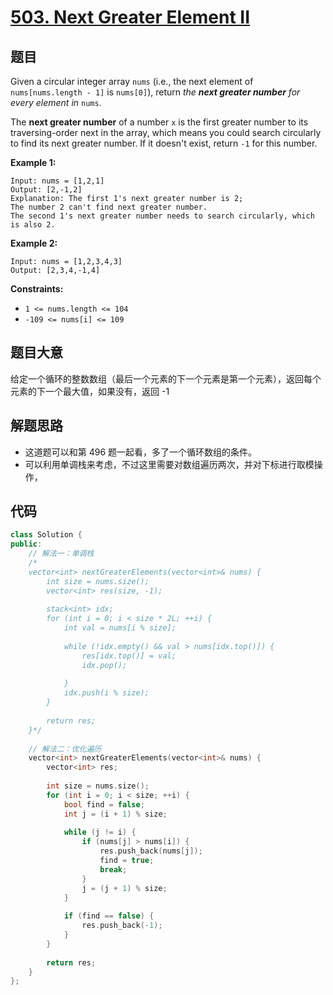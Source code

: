 # [503. Next Greater Element II](https://leetcode.com/problems/next-greater-element-ii/)

## 题目

Given a circular integer array `nums` (i.e., the next element of `nums[nums.length - 1]` is `nums[0]`), return *the **next greater number** for every element in* `nums`.

The **next greater number** of a number `x` is the first greater number to its traversing-order next in the array, which means you could search circularly to find its next greater number. If it doesn't exist, return `-1` for this number.

 

**Example 1:**

```
Input: nums = [1,2,1]
Output: [2,-1,2]
Explanation: The first 1's next greater number is 2; 
The number 2 can't find next greater number. 
The second 1's next greater number needs to search circularly, which is also 2.
```

**Example 2:**

```
Input: nums = [1,2,3,4,3]
Output: [2,3,4,-1,4]
```

 

**Constraints:**

- `1 <= nums.length <= 104`
- `-109 <= nums[i] <= 109`

## 题目大意

给定一个循环的整数数组（最后一个元素的下一个元素是第一个元素），返回每个元素的下一个最大值，如果没有，返回 -1

## 解题思路

* 这道题可以和第 496 题一起看，多了一个循环数组的条件。
* 可以利用单调栈来考虑，不过这里需要对数组遍历两次，并对下标进行取模操作，

## 代码

````c++
class Solution {
public:
    // 解法一：单调栈
    /*
    vector<int> nextGreaterElements(vector<int>& nums) {
        int size = nums.size();
        vector<int> res(size, -1);
        
        stack<int> idx;
        for (int i = 0; i < size * 2L; ++i) {
            int val = nums[i % size];
            
            while (!idx.empty() && val > nums[idx.top()]) {
                res[idx.top()] = val;
                idx.pop();
                
            }
            idx.push(i % size);
        }
        
        return res;
    }*/
    
    // 解法二：优化遍历
    vector<int> nextGreaterElements(vector<int>& nums) {
        vector<int> res;
        
        int size = nums.size();
        for (int i = 0; i < size; ++i) {
            bool find = false;
            int j = (i + 1) % size;
            
            while (j != i) {
                if (nums[j] > nums[i]) {
                    res.push_back(nums[j]);
                    find = true;
                    break;
                }
                j = (j + 1) % size;
            }
            
            if (find == false) {
                res.push_back(-1);
            }
        }
        
        return res;
    }
};
````

